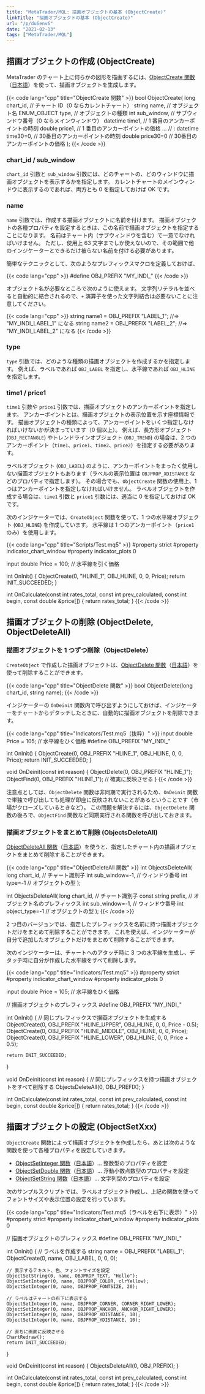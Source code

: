 ```yaml
---
title: "MetaTrader/MQL: 描画オブジェクトの基本 (ObjectCreate)"
linkTitle: "描画オブジェクトの基本 (ObjectCreate)"
url: "/p/du6env6"
date: "2021-02-13"
tags: ["MetaTrader/MQL"]
---
```


描画オブジェクトの作成 (ObjectCreate)
----

MetaTrader のチャート上に何らかの図形を描画するには、[ObjectCreate 関数](https://www.mql5.com/en/docs/objects/objectcreate)（[日本語](https://www.mql5.com/ja/docs/objects/objectcreate)）を使って、描画オブジェクトを生成します。

{{< code lang="cpp" title="ObjectCreate 関数" >}}
bool ObjectCreate(
    long chart_id,     // チャート ID（0 ならカレントチャート）
    string name,       // オブジェクト名
    ENUM_OBJECT type,  // オブジェクトの種類
    int sub_window,    // サブウィンドウ番号（0 ならメインウィンドウ）
    datetime time1,    // 1 番目のアンカーポイントの時刻
    double price1,     // 1 番目のアンカーポイントの価格
    ...                // :
    datetime time30=0, // 30番目のアンカーポイントの時刻
    double price30=0   // 30番目のアンカーポイントの価格
);
{{< /code >}}

### chart_id / sub_window

`chart_id` 引数と `sub_window` 引数には、どのチャートの、どのウィンドウに描画オブジェクトを表示するかを指定します。
カレントチャートのメインウィンドウに表示するのであれば、両方とも 0 を指定しておけば OK です。

### name

`name` 引数では、作成する描画オブジェクトに名前を付けます。
描画オブジェクトの各種プロパティを設定するときは、この名前で描画オブジェクトを指定することになります。
名前はチャート内（サブウィンドウを含む）で一意でなければいけません。
ただし、使用上 63 文字までしか使えないので、その範囲で他のインジケーターとできるだけ被らない名前を付ける必要があります。

簡単なテクニックとして、次のようなプレフィックスマクロを定義しておけば、

{{< code lang="cpp" >}}
#define OBJ_PREFIX "MY_INDI_"
{{< /code >}}

オブジェクト名が必要なところで次のように使えます。
文字列リテラルを並べると自動的に結合されるので、`+` 演算子を使った文字列結合は必要ないことに注意してください。

{{< code lang="cpp" >}}
string name1 = OBJ_PREFIX "LABEL_1";  //=> "MY_INDI_LABEL_1" になる
string name2 = OBJ_PREFIX "LABEL_2";  //=> "MY_INDI_LABEL_2" になる
{{< /code >}}

### type

`type` 引数では、どのような種類の描画オブジェクトを作成するかを指定します。
例えば、ラベルであれば `OBJ_LABEL` を指定し、水平線であれば `OBJ_HLINE` を指定します。

### time1 / price1

`time1` 引数や `price1` 引数では、描画オブジェクトのアンカーポイントを指定します。
アンカーポイントとは、描画オブジェクトの表示位置を示す座標情報です。
描画オブジェクトの種類によって、アンカーポイントをいくつ指定しなければいけないかが決まっています（0 個以上）。
例えば、長方形オブジェクト (`OBJ_RECTANGLE`) やトレンドラインオブジェクト (`OBJ_TREND`) の場合は、2 つのアンカーポイント（`time1`、`price1`、`time2`、`price2`）を指定する必要があります。

ラベルオブジェクト (`OBJ_LABEL`) のように、アンカーポイントをまったく使用しない描画オブジェクトもあります（ラベルの表示位置は `OBJPROP_XDISTANCE` などのプロパティで指定します）。
その場合でも、`ObjectCreate` 関数の使用上、1 つはアンカーポイントを指定しなければいけません。
ラベルオブジェクトを作成する場合は、`time1` 引数と `price1` 引数には、適当に 0 を指定しておけば OK です。

次のインジケーターでは、`CreateObject` 関数を使って、1 つの水平線オブジェクト (`OBJ_HLINE`) を作成しています。
水平線は 1 つのアンカーポイント（`price1` のみ）を使用します。

{{< code lang="cpp" title="Scripts/Test.mq5" >}}
#property strict
#property indicator_chart_window
#property indicator_plots 0

input double Price = 100;  // 水平線を引く価格

int OnInit() {
    ObjectCreate(0, "HLINE_1", OBJ_HLINE, 0, 0, Price);
    return INIT_SUCCEEDED;
}

int OnCalculate(const int rates_total, const int prev_calculated,
                const int begin, const double &price[]) {
    return rates_total;
}
{{< /code >}}


描画オブジェクトの削除 (ObjectDelete, ObjectDeleteAll)
----

### 描画オブジェクトを 1 つずつ削除（ObjectDelete）

`CreateObject` で作成した描画オブジェクトは、[ObjectDelete 関数](https://www.mql5.com/en/docs/objects/objectdelete)（[日本語](https://www.mql5.com/ja/docs/objects/objectdelete)）を使って削除することができます。

{{< code lang="cpp" title="ObjectDelete 関数" >}}
bool ObjectDelete(long chart_id, string name);
{{< /code >}}

インジケーターの `OnDeinit` 関数内で呼び出すようにしておけば、インジケーターをチャートからデタッチしたときに、自動的に描画オブジェクトを削除できます。

{{< code lang="cpp" title="Indicators/Test.mq5（抜粋）" >}}
input double Price = 105;  // 水平線をひく価格
#define OBJ_PREFIX "MY_INDI_"

int OnInit() {
    ObjectCreate(0, OBJ_PREFIX "HLINE_1", OBJ_HLINE, 0, 0, Price);
    return INIT_SUCCEEDED;
}

void OnDeinit(const int reason) {
    ObjectDelete(0, OBJ_PREFIX "HLINE_1");
    ObjectFind(0, OBJ_PREFIX "HLINE_1");  // 確実に反映させる
}
{{< /code >}}

注意点としては、`ObjectDelete` 関数は非同期で実行されるため、`OnDeinit` 関数で単独で呼び出しても処理が即座に反映されないことがあるということです（市場がクローズしているときなど）。
この問題を解決するには、`ObjectDelete` 関数の後ろで、`ObjectFind` 関数など同期実行される関数を呼び出しておきます。

### 描画オブジェクトをまとめて削除 (ObjectsDeleteAll)

[ObjectDeleteAll 関数](https://www.mql5.com/en/docs/objects/objectdeleteall)（[日本語](https://www.mql5.com/ja/docs/objects/objectdeleteall)）を使うと、指定したチャート内の描画オブジェクトをまとめて削除することができます。

{{< code lang="cpp" title="ObjectDeleteAll 関数" >}}
int ObjectsDeleteAll(
    long chart_id,      // チャート識別子
    int sub_window=-1,  // ウィンドウ番号
    int type=-1         // オブジェクトの型
);

int ObjectsDeleteAll(
    long chart_id,        // チャート識別子
    const string prefix,  // オブジェクト名のプレフィックス
    int sub_window=-1,    // ウィンドウ番号
    int object_type=-1    // オブジェクトの型
);
{{< /code >}}

2 つ目のバージョンでは、指定したプレフィックスを名前に持つ描画オブジェクトだけをまとめて削除することができます。
これを使えば、インジケーターが自分で追加したオブジェクトだけをまとめて削除することができます。

次のインジケーターは、チャートへのアタッチ時に 3 つの水平線を生成し、デタッチ時に自分が作成した水平線をすべて削除します。

{{< code lang="cpp" title="Indicators/Test.mq5" >}}
#property strict
#property indicator_chart_window
#property indicator_plots 0

input double Price = 105;  // 水平線をひく価格

// 描画オブジェクトのプレフィックス
#define OBJ_PREFIX "MY_INDI_"

int OnInit() {
    // 同じプレフィックスで描画オブジェクトを生成する
    ObjectCreate(0, OBJ_PREFIX "HLINE_UPPER", OBJ_HLINE, 0, 0, Price - 0.5);
    ObjectCreate(0, OBJ_PREFIX "HLINE_MIDDLE", OBJ_HLINE, 0, 0, Price);
    ObjectCreate(0, OBJ_PREFIX "HLINE_LOWER", OBJ_HLINE, 0, 0, Price + 0.5);

    return INIT_SUCCEEDED;
}

void OnDeinit(const int reason) {
    // 同じプレフィックスを持つ描画オブジェクトをすべて削除する
    ObjectsDeleteAll(0, OBJ_PREFIX);
}

int OnCalculate(const int rates_total, const int prev_calculated,
                const int begin, const double &price[]) {
    return rates_total;
}
{{< /code >}}


描画オブジェクトの設定 (ObjectSetXxx)
----

`ObjectCreate` 関数によって描画オブジェクトを作成したら、あとは次のような関数を使って各種プロパティを設定していきます。

- [ObjectSetInteger 関数](https://www.mql5.com/en/docs/objects/objectsetinteger)（[日本語](https://www.mql5.com/ja/docs/objects/objectsetinteger)）... 整数型のプロパティを設定
- [ObjectSetDouble 関数](https://www.mql5.com/en/docs/objects/objectsetdouble)（[日本語](https://www.mql5.com/ja/docs/objects/objectsetdouble)）... 浮動小数点数型のプロパティを設定
- [ObjectSetString 関数](https://www.mql5.com/en/docs/objects/objectsetstring)（[日本語](https://www.mql5.com/ja/docs/objects/objectsetstring)）... 文字列型のプロパティを設定

次のサンプルスクリプトでは、ラベルオブジェクト作成し、上記の関数を使ってフォントサイズや表示位置の設定を行っています。

{{< code lang="cpp" title="Indicators/Test.mq5（ラベルを右下に表示）" >}}
#property strict
#property indicator_chart_window
#property indicator_plots 0

// 描画オブジェクトのプレフィックス
#define OBJ_PREFIX "MY_INDI_"

int OnInit() {
    // ラベルを作成する
    string name = OBJ_PREFIX "LABEL_1";
    ObjectCreate(0, name, OBJ_LABEL, 0, 0, 0);

    // 表示するテキスト、色、フォントサイズを設定
    ObjectSetString(0, name, OBJPROP_TEXT, "Hello");
    ObjectSetInteger(0, name, OBJPROP_COLOR, clrYellow);
    ObjectSetInteger(0, name, OBJPROP_FONTSIZE, 20);

    // ラベルはチャートの右下に表示する
    ObjectSetInteger(0, name, OBJPROP_CORNER, CORNER_RIGHT_LOWER);
    ObjectSetInteger(0, name, OBJPROP_ANCHOR, ANCHOR_RIGHT_LOWER);
    ObjectSetInteger(0, name, OBJPROP_XDISTANCE, 10);
    ObjectSetInteger(0, name, OBJPROP_YDISTANCE, 10);

    // 直ちに画面に反映させる
    ChartRedraw();
    return INIT_SUCCEEDED;
}

void OnDeinit(const int reason) {
    ObjectsDeleteAll(0, OBJ_PREFIX);
}

int OnCalculate(const int rates_total, const int prev_calculated,
                const int begin, const double &price[]) {
    return rates_total;
}
{{< /code >}}

